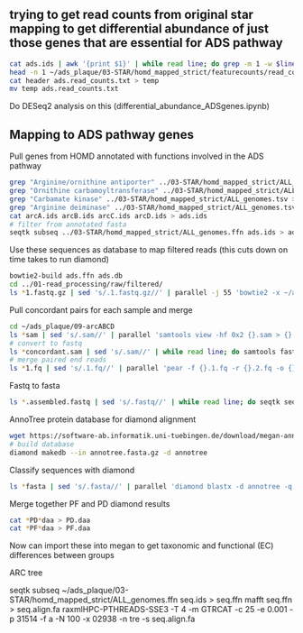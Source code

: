 






## trying to get read counts from original star mapping to get differential abundance of just those genes that are essential for ADS pathway

```bash
cat ads.ids | awk '{print $1}' | while read line; do grep -m 1 -w $line ~/ads_plaque/03-STAR/homd_mapped_strict/featurecounts/read_counts.txt ; done > ads.read_counts.txt
head -n 1 ~/ads_plaque/03-STAR/homd_mapped_strict/featurecounts/read_counts.txt > header
cat header ads.read_counts.txt > temp
mv temp ads.read_counts.txt
```

Do DESeq2 analysis on this (differential_abundance_ADSgenes.ipynb)




## Mapping to ADS pathway genes

Pull genes from HOMD annotated with functions involved in the ADS pathway

```bash
grep "Arginine/ornithine antiporter" ../03-STAR/homd_mapped_strict/ALL_genomes.tsv > arcD.ids
grep "Ornithine carbamoyltransferase" ../03-STAR/homd_mapped_strict/ALL_genomes.tsv > arcB.ids
grep "Carbamate kinase" ../03-STAR/homd_mapped_strict/ALL_genomes.tsv > arcC.ids
grep "Arginine deiminase" ../03-STAR/homd_mapped_strict/ALL_genomes.tsv > arcA.ids
cat arcA.ids arcB.ids arcC.ids arcD.ids > ads.ids
# filter from annotated fasta
seqtk subseq ../03-STAR/homd_mapped_strict/ALL_genomes.ffn ads.ids > ads.ffn
```

Use these sequences as database to map filtered reads (this cuts down on time takes to run diamond)

```bash
bowtie2-build ads.ffn ads.db
cd ../01-read_processing/raw/filtered/
ls *1.fastq.gz | sed 's/.1.fastq.gz//' | parallel -j 55 'bowtie2 -x ~/ads_plaque/09-arcABCD/ads.db -1 {}.1.fastq.gz -2 {}.2.fastq.gz --end-to-end --qc-filter --no-unal -S ~/ads_plaque/09-arcABCD/{}.ads.sam 1>~/ads_plaque/09-arcABCD/{}.ads.out 2>~/ads_plaque/09-arcABCD/{}.ads.err'
```

Pull concordant pairs for each sample and merge

```bash
cd ~/ads_plaque/09-arcABCD
ls *sam | sed 's/.sam//' | parallel 'samtools view -hf 0x2 {}.sam > {}.concordant.sam'
# convert to fastq
ls *concordant.sam | sed 's/.sam//' | while read line; do samtools fastq $line.sam -1 $line.1.fq -2 $line.2.fq; done
# merge paired end reads
ls *1.fq | sed 's/.1.fq//' | parallel 'pear -f {}.1.fq -r {}.2.fq -o {} 1>{}.pear.out'
```

Fastq to fasta

```bash
ls *.assembled.fastq | sed 's/.fastq//' | while read line; do seqtk seq -a $line.fastq > $line.fasta; done
```

AnnoTree protein database for diamond alignment

```bash
wget https://software-ab.informatik.uni-tuebingen.de/download/megan-annotree/annotree.fasta.gz
# build database
diamond makedb --in annotree.fasta.gz -d annotree
```

Classify sequences with diamond

```bash
ls *fasta | sed 's/.fasta//' | parallel 'diamond blastx -d annotree -q {}.fasta -o {}.daa --sensitive --evalue 1e-10 --query-cover 0.95 -f 100'
```

Merge together PF and PD diamond results

```bash
cat *PD*daa > PD.daa
cat *PF*daa > PF.daa
```

Now can import these into megan to get taxonomic and functional (EC) differences between groups



ARC tree

seqtk subseq ~/ads_plaque/03-STAR/homd_mapped_strict/ALL_genomes.ffn seq.ids > seq.ffn
mafft seq.ffn > seq.align.fa
raxmlHPC-PTHREADS-SSE3 -T 4 -m GTRCAT -c 25 -e 0.001 -p 31514 -f a -N 100 -x 02938 -n tre -s seq.align.fa





